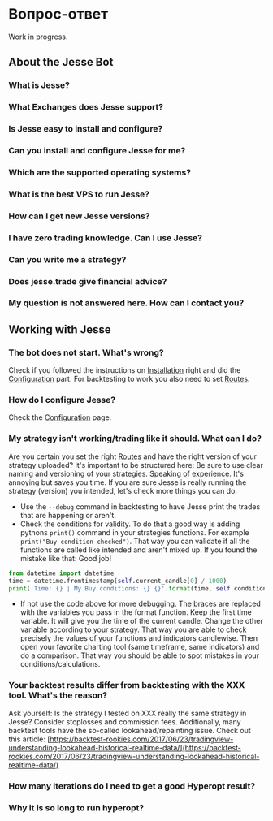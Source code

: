 # Вопрос-ответ
Work in progress.

## About the Jesse Bot

### What is Jesse?
### What Exchanges does Jesse support?
### Is Jesse easy to install and configure?
### Can you install and configure Jesse for me?
### Which are the supported operating systems?
### What is the best VPS to run Jesse?
### How can I get new Jesse versions?
### I have zero trading knowledge. Can I use Jesse?
### Can you write me a strategy?
### Does jesse.trade give financial advice?
### My question is not answered here. How can I contact you?
<!---### When does Jesse buy and sell?
### What is the maximum number of pairs is Jesse able to handle at the same time?
### How customizable is Jesse?
### What payment methods does jesse.trade accept?
### How do I activate my Jesse license?
### How long does it take to activate my license?
### What is the difference between Jesse Starter and Jesse Standard?
### Is it posible to upgrade from Jesse Starter to higher versions?
### Do I need to keep my computer turned on 24/7 in order to run Jesse successfully?
### Do I get support after the purchase?
### How many instances of Jesse can I have running?
### Where do I get strategies? Can I buy strategies?
### What is the refund policy?-->
## Working with Jesse
### The bot does not start. What's wrong?
Check if you followed the instructions on [Installation](/docs/installation) right and did the [Configuration](/docs/configuration) part. For backtesting to work you also need to set [Routes](/docs/routes).
###  How do I configure Jesse?
Check the [Configuration](/docs/configuration) page.

<!---### I have waited 10 minutes, why hasn't the bot made any trades yet?!
Thats entirly depending on your strategy and chosen timeframe. One reason could be, that the conditions on which your strategy would place a buy or sell order aren't met. Another reason could be that the current candle in your chosen timeframe didn't close yet. Jesse only trades after the candle has closed.
### I have made 20 trades already, why is my total profit negative?!
There could be multiple reasons:
 - Your strategy isn't profitable. Be sure to always backtest your strategy.
 - You did a backtest, but it's still not making profits. Your strategy could be only working in certain market conditions (for example trending - not trending). Be sure to make extensive backtests, especially in different periods of time with different market conditions (bullish, bearish, flat, big market crashes). 
 - You did extensive backtests and it's still not profitable in the current market conditions? That can happen too. Backtesting only checks historical data. The market could change in such a way, that "old rules" won't work anymore. Time to be creative.
 - Good backtest results on one coin pair don't mean the results will be good on other pairs too. Time for more backtesting!-->

### My strategy isn't working/trading like it should. What can I do?
Are you certain you set the right [Routes](/docs/routes) and have the right version of your strategy uploaded? It's important to be structured here: Be sure to use clear naming and versioning of your strategies. Speaking of experience. It's annoying but saves you time. If you are sure Jesse is really running the strategy (version) you intended, let's check more things you can do.
 - Use the `--debug` command in backtesting to have Jesse print the trades that are happening or aren't. 
 - Check the conditions for validity. To do that a good way is adding pythons `print()` command in your strategies functions. For example `print("Buy condition checked")`. That way you can validate if all the functions are called like intended and aren't mixed up. If you found the mistake like that: Good job! 
```python
from datetime import datetime
time = datetime.fromtimestamp(self.current_candle[0] / 1000)
print('Time: {} | My Buy conditions: {} {}'.format(time, self.condition1, self.condition2))
```
 - If not use the code above for more debugging. The braces are replaced with the variables you pass in the format function. Keep the first time variable. It will give you the time of the current candle. Change the other variable according to your strategy. That way you are able to check precisely the values of your functions and indicators candlewise. Then open your favorite charting tool (same timeframe, same indicators) and do a comparison. That way you should be able to spot mistakes in your conditions/calculations.

### Your backtest results differ from backtesting with the XXX tool. What's the reason?
Ask yourself: Is the strategy I tested on XXX really the same strategy in Jesse? Consider stoplosses and commission fees. 
Additionally, many backtest tools have the so-called lookahead/repainting issue. Check out this article: [https://backtest-rookies.com/2017/06/23/tradingview-understanding-lookahead-historical-realtime-data/](https://backtest-rookies.com/2017/06/23/tradingview-understanding-lookahead-historical-realtime-data/)
<!---### I’d like to change the trading amount. Can I just stop the bot and then change the config and run it again?
Not quite. If you stop the bot, you also need to close all currently open orders. Don't forget the stoploss orders.-->
### How many iterations do I need to get a good Hyperopt result?

### Why it is so long to run hyperopt?
